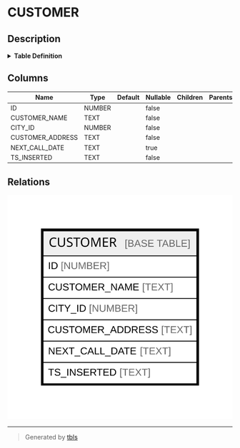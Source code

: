 # CUSTOMER

## Description

<details>
<summary><strong>Table Definition</strong></summary>

```sql
create or replace TABLE CUSTOMER (
	ID NUMBER(38,0) NOT NULL autoincrement,
	CUSTOMER_NAME VARCHAR(255) NOT NULL,
	CITY_ID NUMBER(38,0) NOT NULL,
	CUSTOMER_ADDRESS VARCHAR(255) NOT NULL,
	NEXT_CALL_DATE VARCHAR(255),
	TS_INSERTED VARCHAR(255) NOT NULL,
	constraint CUSTOMER_PK primary key (ID),
	constraint CUSTOMER_CITY foreign key (CITY_ID) references DEMO57.TEST57.CITY(ID)
);
```

</details>

## Columns

| Name | Type | Default | Nullable | Children | Parents | Comment |
| ---- | ---- | ------- | -------- | -------- | ------- | ------- |
| ID | NUMBER |  | false |  |  |  |
| CUSTOMER_NAME | TEXT |  | false |  |  |  |
| CITY_ID | NUMBER |  | false |  |  |  |
| CUSTOMER_ADDRESS | TEXT |  | false |  |  |  |
| NEXT_CALL_DATE | TEXT |  | true |  |  |  |
| TS_INSERTED | TEXT |  | false |  |  |  |

## Relations

![er](CUSTOMER.svg)

---

> Generated by [tbls](https://github.com/k1LoW/tbls)
